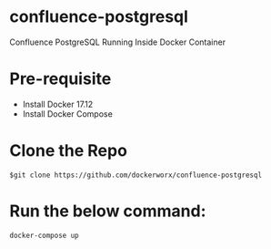 # confluence-postgresql


Confluence PostgreSQL Running Inside Docker Container 

# Pre-requisite

- Install Docker 17.12
- Install Docker Compose

# Clone the Repo

```
$git clone https://github.com/dockerworx/confluence-postgresql
```

# Run the below command:

```
docker-compose up
```
